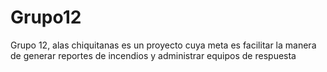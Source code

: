 # Grupo12
Grupo 12, alas chiquitanas es un proyecto cuya meta es facilitar la manera de generar reportes de incendios y administrar equipos de respuesta

